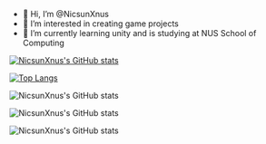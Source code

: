 - 👋 Hi, I’m @NicsunXnus
- 👀 I’m interested in creating game projects
- 🌱 I’m currently learning unity and is studying at NUS School of Computing

[![NicsunXnus's GitHub stats](https://github-readme-stats.vercel.app/api?username=nicsunxnus)](https://github.com/NicsunXnus/github-readme-stats)

[![Top Langs](https://github-readme-stats.vercel.app/api/top-langs/?username=nicsunxnus)](https://github.com/NicsunXnus/github-readme-stats)

![NicsunXnus's GitHub stats](https://github-readme-stats.vercel.app/api?username=nicsunxnus&show=reviews,discussions_started,discussions_answered,prs_merged,prs_merged_percentage)

![NicsunXnus's GitHub stats](https://github-readme-stats.vercel.app/api?username=nicsunxnus&show_icons=true)

![NicsunXnus's GitHub stats](https://github-readme-stats.vercel.app/api?username=nicsunxnus&show_icons=true&theme=radical)
